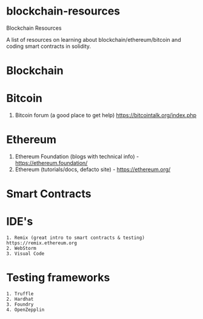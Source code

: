 # blockchain-resources
Blockchain Resources

A list of resources on learning about blockchain/ethereum/bitcoin and coding smart contracts in solidity.

Blockchain
==========



Bitcoin
=======

  1. Bitcoin forum (a good place to get help) https://bitcointalk.org/index.php


Ethereum
========
  1. Ethereum Foundation (blogs with technical info) - https://ethereum.foundation/
  2. Ethereum (tutorials/docs, defacto site) - https://ethereum.org/
  

Smart Contracts
===============

  IDE's
  =====
    1. Remix (great intro to smart contracts & testing) https://remix.ethereum.org
    2. WebStorm
    3. Visual Code
    
  Testing frameworks
  ==================
    1. Truffle
    2. Hardhat
    3. Foundry
    4. OpenZepplin
    
  

